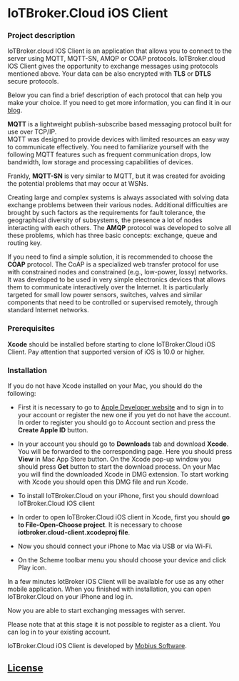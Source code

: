 # IoTBroker.Cloud iOS Client

### Project description

IoTBroker.cloud IOS Client is an application that allows you to connect to the server using MQTT, MQTT-SN, 
AMQP or COAP protocols. IoTBroker.cloud IOS Client gives the opportunity to exchange messages using protocols 
mentioned above. Your data can be also encrypted with **TLS** or **DTLS** secure protocols.   

Below you can find a brief description of each protocol that can help you make your choice. 
If you need to get more information, you can find it in our [blog](https://www.iotbroker.cloud/clientApps/Android/MQTT).
 
**MQTT** is a lightweight publish-subscribe based messaging protocol built for use over TCP/IP.  
MQTT was designed to provide devices with limited resources an easy way to communicate effectively. 
You need to familiarize yourself with the following MQTT features such as frequent communication drops, low bandwidth, 
low storage and processing capabilities of devices. 

Frankly, **MQTT-SN** is very similar to MQTT, but it was created for avoiding the potential problems that may occur at WSNs. 

Creating large and complex systems is always associated with solving data exchange problems between their various nodes. 
Additional difficulties are brought by such factors as the requirements for fault tolerance, 
the geographical diversity of subsystems, the presence a lot of nodes interacting with each others. 
The **AMQP** protocol was developed to solve all these problems, which has three basic concepts: 
exchange, queue and routing key. 

If you need to find a simple solution, it is recommended to choose the **COAP** protocol. 
The CoAP is a specialized web transfer protocol for use with constrained nodes and constrained (e.g., low-power, lossy) 
networks. It was developed to be used in very simple electronics devices that allows them to communicate interactively 
over the Internet. It is particularly targeted for small low power sensors, switches, valves and similar components 
that need to be controlled or supervised remotely, through standard Internet networks.   
 
### Prerequisites 

**Xcode** should be installed before starting to clone IoTBroker.Cloud iOS Client. Pay attention that supported version of iOS is 10.0 or higher. 

### Installation

If you do not have Xcode installed on your Mac, you should do the following:

* First it is necessary to go to [Apple Developer website](https://developer.apple.com/) and to sign in to your account or register the new one if you yet do not have the account. In order to register you should go to Account section and press the **Create Apple ID** button.

* In your account you should go to **Downloads** tab and download **Xcode**. You will be forwarded to the corresponding page. Here you should press **View** in Mac App Store button. On the Xcode pop-up window you should press **Get** button to start the download process. On your Mac you will find the downloaded Xcode in DMG extension. To start working with Xcode you should open this DMG file and run Xcode.

* To install IoTBroker.Cloud on your iPhone, first you should download IoTBroker.Cloud iOS client

* In order to open IoTBroker.Cloud iOS client in Xcode, first you should **go to File-Open-Choose project**. It is necessary to choose **iotbroker.cloud-client.xcodeproj file**.

* Now you should connect your iPhone to Mac via USB or via Wi-Fi.

* On the Scheme toolbar menu you should choose your device and click Play icon.

In a few minutes IotBroker iOS Client will be available for use as any other mobile application. When you finished with installation, you can open IoTBroker.Cloud on your iPhone and log in.

Now you are able to start exchanging messages with server.

Please note that at this stage it is not possible to register as a client. You can log in to your existing account.

IoTBroker.Cloud iOS Client is developed by [Mobius Software](https://www.mobius-software.com/).

## [License](LICENSE.md)



